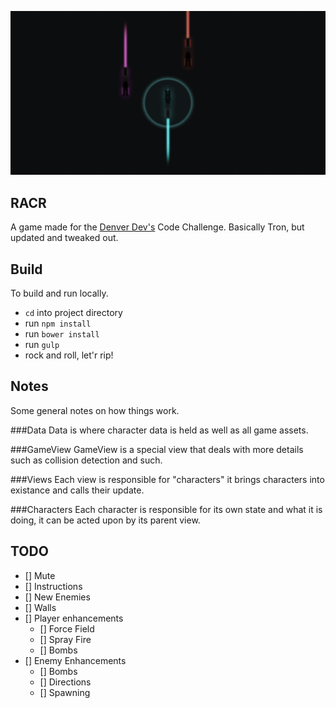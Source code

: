 ![](public/images/splash.jpg)

## RACR
A game made for the [Denver Dev's](http://denverdevs.com) Code Challenge. Basically Tron, but updated and tweaked out.

## Build
To build and run locally.
- `cd` into project directory
- run `npm install`
- run `bower install`
- run `gulp`
- rock and roll, let'r rip!

## Notes
Some general notes on how things work.

###Data
Data is where character data is held as well as all game assets.

###GameView
GameView is a special view that deals with more details such as collision detection and such.

###Views
Each view is responsible for "characters" it brings characters into existance and calls their update.

###Characters
Each character is responsible for its own state and what it is doing, it can be acted upon by its parent view.

## TODO
- [] Mute
- [] Instructions
- [] New Enemies
- [] Walls
- [] Player enhancements
	- [] Force Field
	- [] Spray Fire
	- [] Bombs
- [] Enemy Enhancements
	- [] Bombs
	- [] Directions
	- [] Spawning